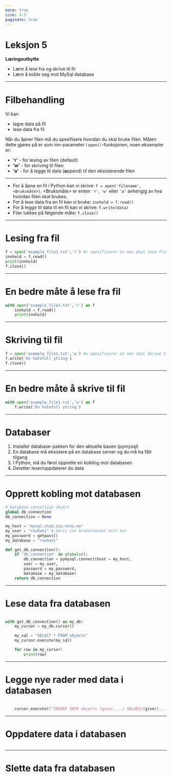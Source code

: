 ```yaml
---
marp: true
size: 4:3
paginate: true
---
```

<!-- https://marpit.marp.app/directives -->

# Leksjon 5

**Læringsutbytte**

* Lære å lese fra og skrive til fil
* Lære å koble seg mot MySql database

---
# Filbehandling

Vi kan 
* lagre data på fil 
* lese data fra fil


Når du åpner filen må du spesifisere hvordan du skal bruke filen.
Måten dette gjøres på er som inn-parameter i `open()`-funksjonen, noen eksempler er:

- **'r'** - for lesing av filen (default)
- **'w'** - for skriving til filen
- **'a'** - for å legge til data (**a**ppend) til den eksisterende filen

---

- For å åpne en fil i Python kan vi skrive: `f = open('filename', <Bruksmåte>)`. 
<Bruksmåte> er enten `'r'`, `'w'` eller `'a'` avhengig av hva hvordan filen skal brukes.
- For å lese data fra en fil kan vi bruke: `innhold = f.read()`
- For å legge til data til en fil kan vi skrive: `f.write(data)`
- Filer lukkes på følgende måte: `f.close()`

---
# Lesing fra fil

```python
f = open('example_file1.txt','r') #r spesifiserer at man skal lese fra en fil
innhold = f.read()
print(innhold)
f.close()
```
---
# En bedre måte å lese fra fil

```python
with open('example_file1.txt','r') as f
    innhold = f.read()
    print(innhold)
```
---
# Skriving til fil

```python
f = open('example_file1.txt','w') #w spesifiserer at man skal skrive til en fil (write)
f.write('En hatefull ytring')
f.close()
```
---
# En bedre måte å skrive til fil

```python
with open('example_file1.txt','w') as f
    f.write('En hatefull ytring')
```

---
# Databaser

1. Installer database-pakken for den aktuelle basen (pymysql)
2. En database må eksistere på en database server og du må ha fått tilgang
3. I Python, må du først opprette en kobling mot databasen
4. Deretter leser/oppdaterer du data

---
# Opprett kobling mot databasen

```python
# Database connection object
global db_connection
db_connection = None

my_host = "mysql.stud.iie.ntnu.no"
my_user = "rouhani" # Skriv inn brukernavnet ditt her
my_password = getpass()
my_database = "rouhani"

def get_db_connection():
    if 'db_connection' in globals():
        db_connection = pymysql.connect(host = my_host, 
        user = my_user, 
        password = my_password, 
        database = my_database)
    return db_connection
```

---
# Lese data fra databasen
```python

with get_db_connection() as my_db:
    my_cursor = my_db.cursor()

    my_sql = "SELECT * FROM objects"
    my_cursor.execute(my_sql)

    for row in my_cursor:
        print(row)

```
---
# Legge nye rader med data i databasen
```python

    cursor.execute(f"INSERT INTO objects (giver,...) VALUES({giver}...)")

```

---
# Oppdatere data i databasen
```python

```

---

# Slette data fra databasen
```python

```
